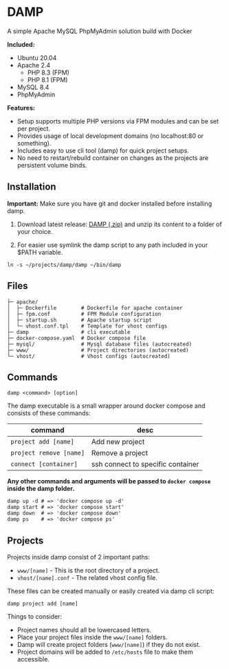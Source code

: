 # DAMP

A simple Apache MySQL PhpMyAdmin solution build with Docker

**Included:**

- Ubuntu 20.04
- Apache 2.4
  - PHP 8.3 (FPM)
  - PHP 8.1 (FPM)
- MySQL 8.4
- PhpMyAdmin

**Features:**

- Setup supports multiple PHP versions via FPM modules and can be set per project.
- Provides usage of local development domains (no localhost:80 or something).
- Includes easy to use cli tool (damp) for quick project setups.
- No need to restart/rebuild container on changes as the projects are persistent volume binds.

## Installation

**Important:** Make sure you have git and docker installed before installing damp.

1. Download latest release: <a href="https://github.com/LeaveAirykson/docker-amp/archive/refs/heads/master.zip" target="_blank">DAMP (.zip)</a> and unzip its content to a folder of your choice.

2. For easier use symlink the damp script to any path included in your $PATH variable.

```shell
ln -s ~/projects/damp/damp ~/bin/damp
```

## Files

```
├─ apache/
│  ├─ Dockerfile        # Dockerfile for apache container
│  ├─ fpm.conf          # FPM Module configuration
│  ├─ startup.sh        # Apache startup script
│  └─ vhost.conf.tpl    # Template for vhost configs
├─ damp                 # cli executable
├─ docker-compose.yaml  # Docker compose file
├─ mysql/               # Mysql database files (autocreated)
├─ www/                 # Project directories (autocreated)
└─ vhost/               # Vhost configs (autocreated)
```

## Commands

```
damp <command> [option]
```

The damp executable is a small wrapper around docker compose and consists of these commands:

| command                 | desc                              |
| ----------------------- | --------------------------------- |
| `project add [name]`    | Add new project                   |
| `project remove [name]` | Remove a project                  |
| `connect [container]`   | ssh connect to specific container |

**Any other commands and arguments will be passed to `docker compose` inside the damp folder.**

```shell
damp up -d # => 'docker compose up -d'
damp start # => 'docker compose start'
damp down  # => 'docker compose down'
damp ps    # => 'docker compose ps'
```

## Projects

Projects inside damp consist of 2 important paths:

- `www/[name]` - This is the root directory of a project.
- `vhost/[name].conf` - The related vhost config file.

These files can be created manually or easily created via damp cli script:

```shell
damp project add [name]
```

Things to consider:

- Project names should all be lowercased letters.
- Place your project files inside the `www/[name]` folders.
- Damp will create project folders (`www/[name]`) if they do not exist.
- Project domains will be added to `/etc/hosts` file to make them accessible.

